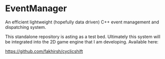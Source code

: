 # EventManager
An efficient lightweight (hopefully data driven) C++ event management and dispatching system.

This standalone repository is asting as a test bed. Ultimately this system will be integrated into the 2D game engine that I am developing. Available here:

https://github.com/fakhirsh/cyclicshift
